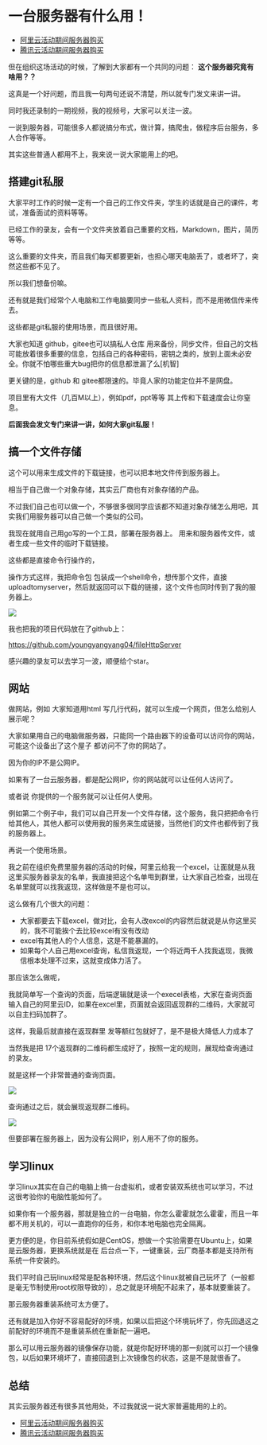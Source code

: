 
# 一台服务器有什么用！

* [阿里云活动期间服务器购买](https://www.aliyun.com/minisite/goods?taskCode=shareNew2205&recordId=3641992&userCode=roof0wob)
* [腾讯云活动期间服务器购买](https://curl.qcloud.com/EiaMXllu)

但在组织这场活动的时候，了解到大家都有一个共同的问题： **这个服务器究竟有啥用？？**

这真是一个好问题，而且我一句两句还说不清楚，所以就专门发文来讲一讲。

同时我还录制的一期视频，我的视频号，大家可以关注一波。


一说到服务器，可能很多人都说搞分布式，做计算，搞爬虫，做程序后台服务，多人合作等等。

其实这些普通人都用不上，我来说一说大家能用上的吧。

## 搭建git私服

大家平时工作的时候一定有一个自己的工作文件夹，学生的话就是自己的课件，考试，准备面试的资料等等。

已经工作的录友，会有一个文件夹放着自己重要的文档，Markdown，图片，简历等等。

这么重要的文件夹，而且我们每天都要更新，也担心哪天电脑丢了，或者坏了，突然这些都不见了。

所以我们想备份嘛。

还有就是我们经常个人电脑和工作电脑要同步一些私人资料，而不是用微信传来传去。

这些都是git私服的使用场景，而且很好用。

大家也知道 github，gitee也可以搞私人仓库 用来备份，同步文件，但自己的文档可能放着很多重要的信息，包括自己的各种密码，密钥之类的，放到上面未必安全。你就不怕哪些重大bug把你的信息都泄漏了么[机智]

更关键的是，github 和 gitee都限速的。毕竟人家的功能定位并不是网盘。

项目里有大文件（几百M以上），例如pdf，ppt等等 其上传和下载速度会让你窒息。

**后面我会发文专门来讲一讲，如何大家git私服！**

## 搞一个文件存储

这个可以用来生成文件的下载链接，也可以把本地文件传到服务器上。

相当于自己做一个对象存储，其实云厂商也有对象存储的产品。

不过我们自己也可以做一个，不够很多很同学应该都不知道对象存储怎么用吧，其实我们用服务器可以自己做一个类似的公司。

我现在就用自己用go写的一个工具，部署在服务器上。 用来和服务器传文件，或者生成一些文件的临时下载链接。

这些都是直接命令行操作的，

操作方式这样，我把命令包 包装成一个shell命令，想传那个文件，直接 uploadtomyserver，然后就返回可以下载的链接，这个文件也同时传到了我的服务器上。

![](https://file.kamacoder.com/pics/20211126165643.png)

我也把我的项目代码放在了github上：

https://github.com/youngyangyang04/fileHttpServer

感兴趣的录友可以去学习一波，顺便给个star。


## 网站

做网站，例如 大家知道用html 写几行代码，就可以生成一个网页，但怎么给别人展示呢？

大家如果用自己的电脑做服务器，只能同一个路由器下的设备可以访问你的网站，可能这个设备出了这个屋子 都访问不了你的网站了。

因为你的IP不是公网IP。

如果有了一台云服务器，都是配公网IP，你的网站就可以让任何人访问了。

或者说 你提供的一个服务就可以让任何人使用。

例如第二个例子中，我们可以自己开发一个文件存储，这个服务，我只把把命令行给其他人，其他人都可以使用我的服务来生成链接，当然他们的文件也都传到了我的服务器上。

再说一个使用场景。

我之前在组织免费里服务器的活动的时候，阿里云给我一个excel，让面就是从我这里买服务器录友的名单，我直接把这个名单甩到群里，让大家自己检查，出现在名单里就可以找我返现，这样做是不是也可以。

这么做有几个很大的问题：
* 大家都要去下载excel，做对比，会有人改excel的内容然后就说是从你这里买的，我不可能挨个去比较excel有没有改动
* excel有其他人的个人信息，这是不能暴漏的。
* 如果每个人自己用excel查询，私信我返现，一个将近两千人找我返现，我微信根本处理不过来，这就变成体力活了。

那应该怎么做呢，

我就简单写一个查询的页面，后端逻辑就是读一个execel表格，大家在查询页面输入自己的阿里云ID，如果在excel里，页面就会返回返现群的二维码，大家就可以自主扫码加群了。

这样，我最后就直接在返现群里 发等额红包就好了，是不是极大降低人力成本了

当然我是把 17个返现群的二维码都生成好了，按照一定的规则，展现给查询通过的录友。

就是这样一个非常普通的查询页面。

![](https://file.kamacoder.com/pics/20211126160200.png)

查询通过之后，就会展现返现群二维码。

![](https://file.kamacoder.com/pics/20211127160558.png)

但要部署在服务器上，因为没有公网IP，别人用不了你的服务。


## 学习linux

学习linux其实在自己的电脑上搞一台虚拟机，或者安装双系统也可以学习，不过这很考验你的电脑性能如何了。

如果你有一个服务器，那就是独立的一台电脑，你怎么霍霍就怎么霍霍，而且一年都不用关机的，可以一直跑你的任务，和你本地电脑也完全隔离。

更方便的是，你目前系统假如是CentOS，想做一个实验需要在Ubuntu上，如果是云服务器，更换系统就是在 后台点一下，一键重装，云厂商基本都是支持所有系统一件安装的。

我们平时自己玩linux经常是配各种环境，然后这个linux就被自己玩坏了（一般都是毫无节制使用root权限导致的），总之就是环境配不起来了，基本就要重装了。

那云服务器重装系统可太方便了。

还有就是加入你好不容易配好的环境，如果以后把这个环境玩坏了，你先回退这之前配好的环境而不是重装系统在重新配一遍吧。

那么可以用云服务器的镜像保存功能，就是你配好环境的那一刻就可以打一个镜像包，以后如果环境坏了，直接回退到上次镜像包的状态，这是不是就很香了。


## 总结

其实云服务器还有很多其他用处，不过我就说一说大家普遍能用的上的。


* [阿里云活动期间服务器购买](https://www.aliyun.com/minisite/goods?taskCode=shareNew2205&recordId=3641992&userCode=roof0wob)
* [腾讯云活动期间服务器购买](https://curl.qcloud.com/EiaMXllu)

